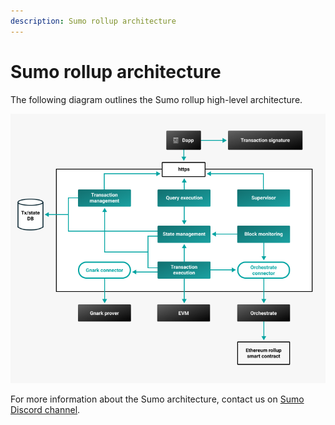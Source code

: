 ```yaml
---
description: Sumo rollup architecture
---
```


# Sumo rollup architecture

The following diagram outlines the Sumo rollup high-level architecture.

![Architecture](../Images/Architecture.png)

For more information about the Sumo architecture, contact us on [Sumo Discord channel](https://discord.gg/9mCVSY6).
